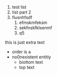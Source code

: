 1. test list
2. tist part 2 
3. fiusnhfsdf
   1. efmskmfeksm
   2. sekfnskfklsenmf
   3. q5

this is just extra text

* order is a 
* no0nexistent entitiy
  * biottom text
  * top text